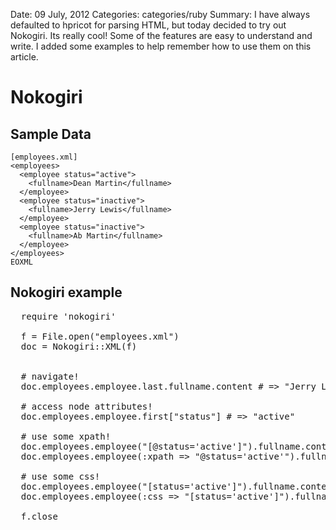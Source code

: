 Date: 09 July, 2012
Categories: categories/ruby
Summary: I have always defaulted to hpricot for parsing HTML, but today decided to try out Nokogiri. Its really cool! Some of the features are easy to understand and write. I added some examples to help remember how to use them on this article.

# Nokogiri

## Sample Data

    [employees.xml]
    <employees>
      <employee status="active">
        <fullname>Dean Martin</fullname>
      </employee>
      <employee status="inactive">
        <fullname>Jerry Lewis</fullname>
      </employee>
      <employee status="inactive">
        <fullname>Ab Martin</fullname>
      </employee>
    </employees>
    EOXML

## Nokogiri example

<pre lang="ruby" class="highlight">
  require 'nokogiri'

  f = File.open("employees.xml")
  doc = Nokogiri::XML(f)
  
  
  # navigate!
  doc.employees.employee.last.fullname.content # => "Jerry Lewis"

  # access node attributes!
  doc.employees.employee.first["status"] # => "active"

  # use some xpath!
  doc.employees.employee("[@status='active']").fullname.content # => "Dean Martin"
  doc.employees.employee(:xpath => "@status='active'").fullname.content # => "Dean Martin"

  # use some css!
  doc.employees.employee("[status='active']").fullname.content # => "Dean Martin"
  doc.employees.employee(:css => "[status='active']").fullname.content # => "Dean Martin"
  
  f.close
</pre>